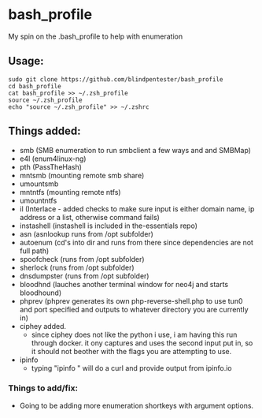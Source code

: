 # bash_profile
My spin on the .bash_profile to help with enumeration  
  
## Usage:  
    sudo git clone https://github.com/blindpentester/bash_profile
    cd bash_profile  
    cat bash_profile >> ~/.zsh_profile  
    source ~/.zsh_profile  
    echo "source ~/.zsh_profile" >> ~/.zshrc
  
  
## Things added:  
* smb (SMB enumeration to run smbclient a few ways and and SMBMap)  
* e4l (enum4linux-ng)  
* pth (PassTheHash)  
* mntsmb (mounting remote smb share)  
* umountsmb  
* mntntfs (mounting remote ntfs)  
* umountntfs  
* il (Interlace - added checks to make sure input is either domain name, ip address or a list, otherwise command fails)  
* instashell (instashell is included in the-essentials repo)  
* asn (asnlookup runs from /opt subfolder)  
* autoenum (cd's into dir and runs from there since dependencies are not full path)  
* spoofcheck (runs from /opt subfolder)  
* sherlock (runs from /opt subfolder)  
* dnsdumpster (runs from /opt subfolder)  
* bloodhnd (lauches another terminal window for neo4j and starts bloodhound)  
* phprev (phprev <port> generates its own php-reverse-shell.php to use tun0 and port specified and outputs to whatever directory you are currently in)
* ciphey added.
  * since ciphey does not like the python i use, i am having this run through docker.  it ony captures and uses the second input put in, so it should not beother with the flags you are attempting to use.
* ipinfo  
  * typing "ipinfo <IP ADDY>" will do a curl and provide output from ipinfo.io
    
    
### Things to add/fix:  
- Going to be adding more enumeration shortkeys with argument options.  
